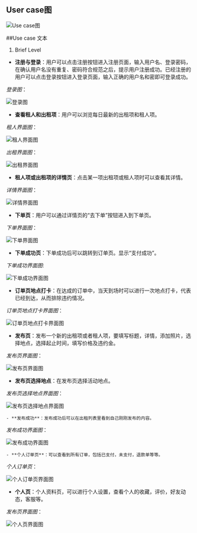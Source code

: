 ## User case图
![Use case图][1]

##Use case 文本

 1. Brief Level
 - **注册与登录**：用户可以点击注册按钮进入注册页面，输入用户名、登录密码，在确认用户名没有重复、密码符合规范之后，提示用户注册成功。已经注册的用户可以点击登录按钮进入登录页面，输入正确的用户名和密即可登录成功。
 
 *登录图*： 
 
 ![登录图][2] 
 
 - **查看租人和出租项**：用户可以浏览每日最新的出租项和租人项。
 
 *租人界面图*：
 
 ![租人界面图][3] 
 
  *出租界面图*：
  
 ![出租界面图][4] 
 
 - **租人项或出租项的详情页**：点击某一项出租项或租人项时可以查看其详情。
  
  *详情界面图*：
   
 ![详情界面图][5] 
 
 - **下单页**：用户可以通过详情页的“去下单”按钮进入到下单页。
 
 *下单界面图*：
   
 ![下单界面图][6]
 
 - **下单成功页**：下单成功后可以跳转到订单页。显示“支付成功”。
 
 *下单成功界面图*:
   
 ![下单成功界面图][7] 
 
 - **订单页地点打卡**：在达成的订单中，当天到场时可以进行一次地点打卡，代表已经到达，从而排除违约情况。
 
 *订单页地点打卡界面图*：
   
 ![订单页地点打卡界面图][8]
 
  - **发布页**：发布一个新的出租项或者租人项，要填写标题，详情，添加照片，选择地点，选择起止时间，填写价格及违约金。
 
 *发布页界面图*：  
   
 ![发布页界面图][9]
 
   - **发布页选择地点**：在发布页选择活动地点。

*发布页选择地点界面图*：  
   
 ![发布页选择地点界面图][10]
 
    - **发布成功**：发布成功后可以在出租列表里看到自己刚刚发布的内容。

*发布成功界面图*：  
   
 ![发布成功界面图][11]
 
    - **个人订单页**：可以查看到所有订单，包括已支付，未支付，退款单等等。
 
 *个人订单页*：  
   
 ![个人订单页界面图][12]
 
   - **个人页**：个人资料页，可以进行个人设置，查看个人的收藏，评价，好友动态，客服等。
 
 *发布页界面图*： 
   
 ![个人页界面图][13]
 
  [1]: https://github.com/team-work-GuangZhou/Guangzhou/blob/master/assets/UML/用例图.png
  [2]: https://github.com/team-work-GuangZhou/Guangzhou/blob/master/assets/UI/登录.png
  [3]: https://github.com/team-work-GuangZhou/Guangzhou/blob/master/assets/UI/租人页.png
  [4]: https://github.com/team-work-GuangZhou/Guangzhou/blob/master/assets/UI/出租页.png
  [5]: https://github.com/team-work-GuangZhou/Guangzhou/blob/master/assets/UI/详情页.png
  [6]: https://github.com/team-work-GuangZhou/Guangzhou/blob/master/assets/UI/下单页.png
  [7]: https://github.com/team-work-GuangZhou/Guangzhou/blob/master/assets/UI/下单成功页.png
  [8]: https://github.com/team-work-GuangZhou/Guangzhou/blob/master/assets/UI/订单页地点打卡.png
  [9]: https://github.com/team-work-GuangZhou/Guangzhou/blob/master/assets/UI/发布页.png
  [10]: https://github.com/team-work-GuangZhou/Guangzhou/blob/master/assets/UI/地点打卡页.png
  [11]: https://github.com/team-work-GuangZhou/Guangzhou/blob/master/assets/UI/发布成功.png
  [12]: https://github.com/team-work-GuangZhou/Guangzhou/blob/master/assets/UI/订单页.png
  [13]: https://github.com/team-work-GuangZhou/Guangzhou/blob/master/assets/UI/个人页.png
